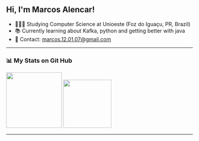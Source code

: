 ## Hi, I'm Marcos Alencar!

- 👨🏼‍🎓 Studying Computer Science at Unioeste (Foz do Iguaçu, PR, Brazil)
- 📚 Currently learning about Kafka, python and getting better with java
- 📨 Contact: marcos.12.01.07@gmail.com 

---

### 📊 My Stats on Git Hub
<div>
<img height="150cm" src="https://github-readme-stats-marcos-alencars-projects.vercel.app/api?username=MarcosAlencar04&count_private=true&include_all_comits=true&show_icons=true&theme=dark"/>
<img height="130cm" src="https://github-readme-stats-marcos-alencars-projects.vercel.app/api/top-langs/?username=MarcosAlencar04&&show_icons=true&locale=en&layout=compact&theme=dark"/>
</div>

---

